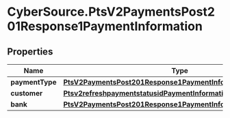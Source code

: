# CyberSource.PtsV2PaymentsPost201Response1PaymentInformation

## Properties
Name | Type | Description | Notes
------------ | ------------- | ------------- | -------------
**paymentType** | [**PtsV2PaymentsPost201Response1PaymentInformationPaymentType**](PtsV2PaymentsPost201Response1PaymentInformationPaymentType.md) |  | [optional] 
**customer** | [**Ptsv2refreshpaymentstatusidPaymentInformationCustomer**](Ptsv2refreshpaymentstatusidPaymentInformationCustomer.md) |  | [optional] 
**bank** | [**PtsV2PaymentsPost201Response1PaymentInformationBank**](PtsV2PaymentsPost201Response1PaymentInformationBank.md) |  | [optional] 


